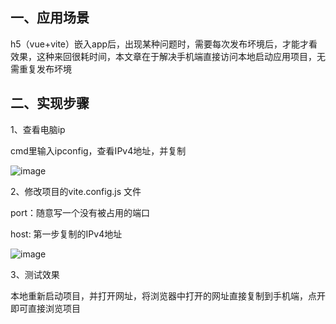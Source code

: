 ## 一、应用场景

h5（vue+vite）嵌入app后，出现某种问题时，需要每次发布坏境后，才能才看效果，这种来回很耗时间，本文章在于解决手机端直接访问本地启动应用项目，无需重复发布坏境

## 二、实现步骤

1、查看电脑ip

cmd里输入ipconfig，查看IPv4地址，并复制

![image](https://github.com/user-attachments/assets/8f3c2c50-d763-4904-907b-53eea4949b73)

2、修改项目的vite.config.js 文件

port：随意写一个没有被占用的端口

host: 第一步复制的IPv4地址

![image](https://github.com/user-attachments/assets/4eb82b3b-60b8-4a93-bf59-ec6c02d98c7b)

3、测试效果

本地重新启动项目，并打开网址，将浏览器中打开的网址直接复制到手机端，点开即可直接浏览项目
